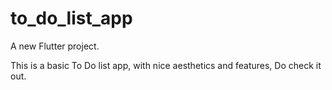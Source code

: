 # to_do_list_app

A new Flutter project.

This is a basic To Do list app, with nice aesthetics and features, Do check it out.
